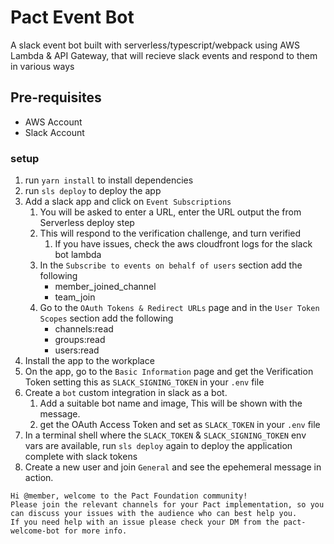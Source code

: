# Pact Event Bot

A slack event bot built with serverless/typescript/webpack using AWS Lambda & API Gateway, that will recieve slack events and respond to them in various ways

## Pre-requisites

- AWS Account
- Slack Account

### setup

1. run `yarn install` to install dependencies
2. run `sls deploy` to deploy the app
3. Add a slack app and click on `Event Subscriptions`
   1. You will be asked to enter a URL, enter the URL output the from Serverless deploy step
   2. This will respond to the verification challenge, and turn verified
      1. If you have issues, check the aws cloudfront logs for the slack bot lambda
   3. In the `Subscribe to events on behalf of users` section add the following
      - member_joined_channel
      - team_join
   4. Go to the `OAuth Tokens & Redirect URLs` page and in the `User Token Scopes` section add the following
      - channels:read
      - groups:read
      - users:read
4. Install the app to the workplace
5. On the app, go to the `Basic Information` page and get the Verification Token setting this as `SLACK_SIGNING_TOKEN` in your `.env` file
6. Create a `bot` custom integration in slack as a bot.
   1. Add a suitable bot name and image, This will be shown with the message.
   2. get the OAuth Access Token and set as `SLACK_TOKEN` in your `.env` file
7. In a terminal shell where the `SLACK_TOKEN` & `SLACK_SIGNING_TOKEN` env vars are available, run `sls deploy` again to deploy the application complete with slack tokens
8. Create a new user and join `General` and see the epehemeral message in action.
  ```
  Hi @member, welcome to the Pact Foundation community!
  Please join the relevant channels for your Pact implementation, so you can discuss your issues with the audience who can best help you.
  If you need help with an issue please check your DM from the pact-welcome-bot for more info.
  ```
